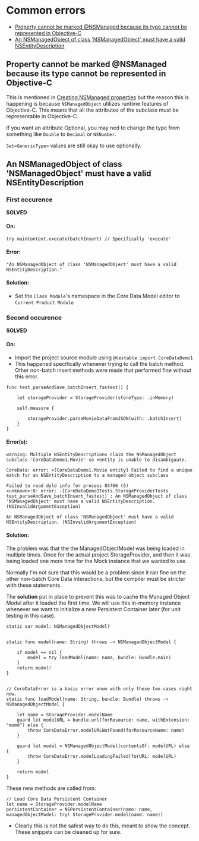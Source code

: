 # Common errors

* [Property cannot be marked @NSManaged because its type cannot be represented in Objective-C](#property-cannot-be-marked-nsmanaged-because-its-type-cannot-be-represented-in-objective-c)
* [An NSManagedObject of class 'NSManagedObject' must have a valid NSEntityDescription](#an-nsmanagedobject-of-class-nsmanagedobject-must-have-a-valid-nsentitydescription)

## Property cannot be marked @NSManaged because its type cannot be represented in Objective-C

This is mentioned in [Creating NSManaged properties](./subclassing-nsmanagedobject#creating-nsmanaged-properties) but the reason this is happening is because `NSManagedObject` utilizes runtime features of Objective-C. This means that all the attributes of the subclass must be representable in Objective-C.

If you want an attribute Optional, you may ned to change the type from something like `Double` to `Decimal` or `NSNumber`.

`Set<GenericType>` values are still okay to use optionally.


## An NSManagedObject of class 'NSManagedObject' must have a valid NSEntityDescription
### First occurence
**SOLVED**
#### On: 
```
try mainContext.execute(batchInsert) // Specifically 'execute'
```
#### Error:
```
"An NSManagedObject of class 'NSManagedObject' must have a valid NSEntityDescription."
```
#### Solution:
* Set the `Class Module`'s namespace in the Core Data Model editor to `Current Product Module`

### Second occurence
**SOLVED**

#### On:
* Import the project source module using `@testable import CoreDataDemo1`
* This happened specifically whenever trying to call the batch method. Other non-batch insert methods were made that performed fine without this error.
```
func test_parseAndSave_batchInsert_fastest() {

    let storageProvider = StorageProvider(storeType: .inMemory)

    self.measure {

        storageProvider.parseMovieDataFromJSON(with: .batchInsert)
    }
}
```

#### Error(s):
```
warning: Multiple NSEntityDescriptions claim the NSManagedObject subclass 'CoreDataDemo1.Movie' so +entity is unable to disambiguate.

CoreData: error: +[CoreDataDemo1.Movie entity] Failed to find a unique match for an NSEntityDescription to a managed object subclass

Failed to read dyld info for process 85766 (5)
<unknown>:0: error: -[CoreDataDemo1Tests.StorageProviderTests test_parseAndSave_batchInsert_fastest] : An NSManagedObject of class 'NSManagedObject' must have a valid NSEntityDescription. (NSInvalidArgumentException)

An NSManagedObject of class 'NSManagedObject' must have a valid NSEntityDescription. (NSInvalidArgumentException)
```

#### Solution:
The problem was that the the ManagedObjectModel was being loaded in multiple times. Once for the actual project StorageProvider, and then it was being loaded one more time for the Mock instance that we wanted to use.

Normally I'm not sure that this would be a problem since it ran fine on the other non-batch Core Data interactions, but the compiler must be stricter with these statements. 

The **solution** put in place to prevent this was to cache the Managed Object Model after it loaded the first time. We will use this in-memory instance whenever we want to initialize a new Persistent Container later (for unit testing in this case).
```
static var model: NSManagedObjectModel?


static func model(name: String) throws -> NSManagedObjectModel {

    if model == nil {
        model = try loadModel(name: name, bundle: Bundle.main)
    }
    return model!
}


// CoreDataError is a basic error enum with only these two cases right now.
static func loadModel(name: String, bundle: Bundle) throws -> NSManagedObjectModel {

    let name = StorageProvider.modelName
    guard let modelURL = bundle.url(forResource: name, withExtension: "momd") else {
        throw CoreDataError.modelURLNotFound(forResourceName: name)
    }

    guard let model = NSManagedObjectModel(contentsOf: modelURL) else {
        throw CoreDataError.modelLoadingFailed(forURL: modelURL)
    }

    return model
}
```
These new methods are called from:
```
// Load Core Data Persistent Container
let name = StorageProvider.modelName
persistentContainer = NSPersistentContainer(name: name, managedObjectModel: try! StorageProvider.model(name: name))
```
* Clearly this is not the safest way to do this, meant to show the concept. These snippets can be cleaned up for sure.